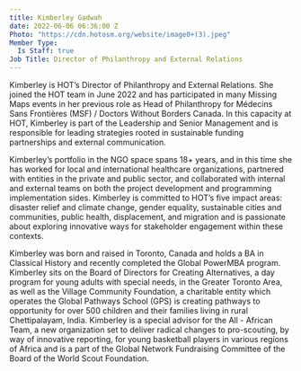 ```yaml
---
title: Kimberley Gadwah
date: 2022-06-06 06:36:00 Z
Photo: "https://cdn.hotosm.org/website/image0+(3).jpeg"
Member Type:
  Is Staff: true
Job Title: Director of Philanthropy and External Relations
---
```


Kimberley is HOT’s Director of Philanthropy and External Relations. She joined the HOT team in June 2022 and has participated in many Missing Maps events in her previous role as Head of Philanthropy for Médecins Sans Frontières (MSF) / Doctors Without Borders Canada. In this capacity at HOT, Kimberley is part of the Leadership and Senior Management and is responsible for leading strategies rooted in sustainable funding partnerships and external communication.

Kimberley’s portfolio in the NGO space spans 18+ years, and in this time she has worked for local and international healthcare organizations, partnered with entities in the private and public sector, and collaborated with internal and external teams on both the project development and programming implementation sides. Kimberley is committed to HOT’s five impact areas: disaster relief and climate change, gender equality, sustainable cities and communities, public health, displacement, and migration and is passionate about exploring innovative ways for stakeholder engagement within these contexts.
 
Kimberley was born and raised in Toronto, Canada and holds a BA in Classical History and recently completed the Global PowerMBA program. Kimberley sits on the Board of Directors for Creating Alternatives, a day program for young adults with special needs, in the Greater Toronto Area, as well as the Village Community Foundation, a charitable entity which operates the Global Pathways School (GPS) is creating pathways to opportunity for over 500 children and their families living in rural Chettipalayam, India. Kimberley is a special advisor for the All - African Team, a new organization set to deliver radical changes to pro-scouting, by way of innovative reporting,  for young basketball players in various regions of Africa and is a part of the Global Network Fundraising Committee of the Board of the World Scout Foundation.
